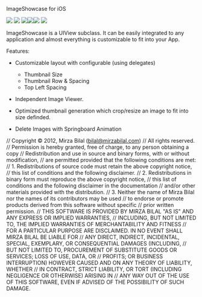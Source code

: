 ImageShowcase for iOS


![](https://github.com/bilalmughal/NLImageShowcase/blob/master/ImageShowcase/images/Screenshots/1.png?raw=true)    ![](https://github.com/bilalmughal/NLImageShowcase/blob/master/ImageShowcase/images/Screenshots/2.png?raw=true)
![](https://github.com/bilalmughal/NLImageShowcase/blob/master/ImageShowcase/images/Screenshots/3.png?raw=true)![](https://github.com/bilalmughal/NLImageShowcase/blob/master/ImageShowcase/images/Screenshots/4.png?raw=true)![](https://github.com/bilalmughal/NLImageShowcase/blob/master/ImageShowcase/images/Screenshots/6.png?raw=true)  ![](https://github.com/bilalmughal/NLImageShowcase/blob/master/ImageShowcase/images/Screenshots/5.png?raw=true)

ImageShowcase is a UIView subclass. It can be easily integrated to any application
and almost everything is customizable to fit into your App.

Features:
- Customizable layout with configurable (using delegates)
  * Thumbnail Size
  * Thumbnail Row & Spacing
  * Top Left Spacing

- Independent Image Viewer.
- Optimized thumbnail generation which crop/resize an image to fit into size definded.
- Delete Images with Springboard Animation


// Copyright © 2012, Mirza Bilal (bilal@mirzabilal.com)
// All rights reserved.
//  Permission is hereby granted, free of charge, to any person obtaining a copy
// Redistribution and use in source and binary forms, with or without modification,
// are permitted provided that the following conditions are met:
// 1.	Redistributions of source code must retain the above copyright notice,
//       this list of conditions and the following disclaimer.
// 2.	Redistributions in binary form must reproduce the above copyright notice,
//       this list of conditions and the following disclaimer in the documentation
//       and/or other materials provided with the distribution.
// 3.	Neither the name of Mirza Bilal nor the names of its contributors may be used
//       to endorse or promote products derived from this software without specific
//       prior written permission.
// THIS SOFTWARE IS PROVIDED BY MIRZA BILAL "AS IS" AND ANY EXPRESS OR IMPLIED WARRANTIES,
// INCLUDING, BUT NOT LIMITED TO, THE IMPLIED WARRANTIES OF MERCHANTABILITY AND FITNESS
// FOR A PARTICULAR PURPOSE ARE DISCLAIMED. IN NO EVENT SHALL MIRZA BILAL BE LIABLE FOR
// ANY DIRECT, INDIRECT, INCIDENTAL, SPECIAL, EXEMPLARY, OR CONSEQUENTIAL DAMAGES (INCLUDING,
// BUT NOT LIMITED TO, PROCUREMENT OF SUBSTITUTE GOODS OR SERVICES; LOSS OF USE, DATA, OR
// PROFITS; OR BUSINESS INTERRUPTION) HOWEVER CAUSED AND ON ANY THEORY OF LIABILITY, WHETHER
// IN CONTRACT, STRICT LIABILITY, OR TORT (INCLUDING NEGLIGENCE OR OTHERWISE) ARISING IN
// ANY WAY OUT OF THE USE OF THIS SOFTWARE, EVEN IF ADVISED OF THE POSSIBILITY OF SUCH DAMAGE.